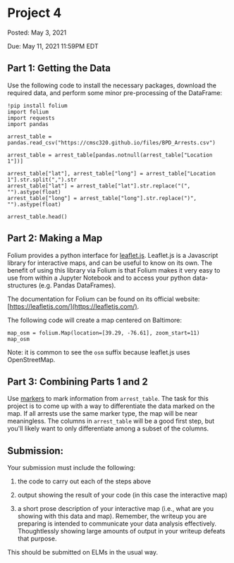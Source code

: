 # Project 4

Posted: May 3, 2021

Due: May 11, 2021 11:59PM EDT

## Part 1: Getting the Data

Use the following code to install the necessary packages, download the required
data, and perform some minor pre-processing of the DataFrame:

```{python}
!pip install folium
import folium
import requests
import pandas

arrest_table = pandas.read_csv("https://cmsc320.github.io/files/BPD_Arrests.csv")

arrest_table = arrest_table[pandas.notnull(arrest_table["Location 1"])]

arrest_table["lat"], arrest_table["long"] = arrest_table["Location 1"].str.split(",").str
arrest_table["lat"] = arrest_table["lat"].str.replace("(", "").astype(float)
arrest_table["long"] = arrest_table["long"].str.replace(")", "").astype(float)

arrest_table.head()
```

## Part 2: Making a Map

Folium provides a python interface for [leaflet.js](https://leafletjs.com/).
Leaflet.js is a Javascript library for interactive maps, and can be useful to
know on its own. The benefit of using this library via Folium is that Folium
makes it very easy to use from within a Jupyter Notebook and to access your
python data-structures (e.g.  Pandas DataFrames).

The documentation for Folium can be found on its official website:
[https://leafletjs.com/](https://leafletjs.com/).

The following code will create a map centered on Baltimore:


```{python}
map_osm = folium.Map(location=[39.29, -76.61], zoom_start=11)
map_osm
```

Note: it is common to see the `osm` suffix because leaflet.js uses
OpenStreetMap.

## Part 3: Combining Parts 1 and 2

Use
[markers](https://python-visualization.github.io/folium/quickstart.html#Markers)
to mark information from `arrest_table`. The task for this project is to come
up with a way to differentiate the data marked on the map. If all arrests use
the same marker type, the map will be near meaningless. The columns in
`arrest_table` will be a good first step, but you'll likely want to only
differentiate among a subset of the columns.

## Submission:


Your submission must include the following:


1. the code to carry out each of the steps above

2. output showing the result of your code (in this case the interactive map)

3. a short prose description of your interactive map (i.e., what are you
showing with this data and map). Remember, the writeup you are preparing is
intended to communicate your data analysis effectively.  Thoughtlessly showing
large amounts of output in your writeup defeats that purpose.

This should be submitted on ELMs in the usual way.
